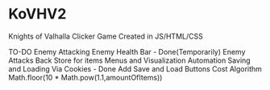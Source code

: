# KoVHV2
Knights of Valhalla Clicker Game Created in JS/HTML/CSS


TO-DO
Enemy Attacking
Enemy Health Bar - Done(Temporarily)
Enemy Attacks Back
Store for items
Menus and Visualization
Automation
Saving and Loading Via Cookies - Done
Add Save and Load Buttons
Cost Algorithm Math.floor(10 * Math.pow(1.1,amountOfItems))
